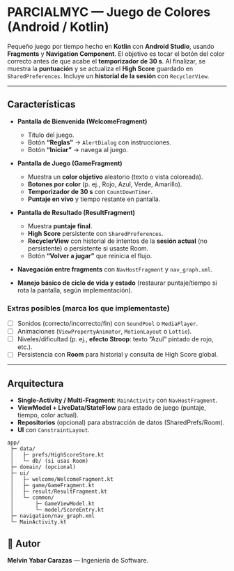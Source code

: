 # PARCIALMYC — Juego de Colores (Android / Kotlin)

Pequeño juego por tiempo hecho en **Kotlin** con **Android Studio**, usando **Fragments** y **Navigation Component**. El objetivo es tocar el botón del color correcto antes de que acabe el **temporizador de 30 s**. Al finalizar, se muestra la **puntuación** y se actualiza el **High Score** guardado en `SharedPreferences`. Incluye un **historial de la sesión** con `RecyclerView`.


---

## Características

* **Pantalla de Bienvenida (WelcomeFragment)**

  * Título del juego.
  * Botón **“Reglas”** → `AlertDialog` con instrucciones.
  * Botón **“Iniciar”** → navega al juego.
* **Pantalla de Juego (GameFragment)**

  * Muestra un **color objetivo** aleatorio (texto o vista coloreada).
  * **Botones por color** (p. ej., Rojo, Azul, Verde, Amarillo).
  * **Temporizador de 30 s** con `CountDownTimer`.
  * **Puntaje en vivo** y tiempo restante en pantalla.
* **Pantalla de Resultado (ResultFragment)**

  * Muestra **puntaje final**.
  * **High Score** persistente con `SharedPreferences`.
  * **RecyclerView** con historial de intentos de la **sesión actual** (no persistente) o persistente si usaste Room.
  * Botón **“Volver a jugar”** que reinicia el flujo.
* **Navegación entre fragments** con `NavHostFragment` y `nav_graph.xml`.
* **Manejo básico de ciclo de vida y estado** (restaurar puntaje/tiempo si rota la pantalla, según implementación).

### Extras posibles (marca los que implementaste)

* [ ] Sonidos (correcto/incorrecto/fin) con `SoundPool` o `MediaPlayer`.
* [ ] Animaciones (`ViewPropertyAnimator`, `MotionLayout` o `Lottie`).
* [ ] Niveles/dificultad (p. ej., **efecto Stroop**: texto “Azul” pintado de rojo, etc.).
* [ ] Persistencia con **Room** para historial y consulta de High Score global.

---

## Arquitectura

* **Single-Activity / Multi-Fragment**: `MainActivity` con `NavHostFragment`.
* **ViewModel + LiveData/StateFlow** para estado de juego (puntaje, tiempo, color actual).
* **Repositorios** (opcional) para abstracción de datos (SharedPrefs/Room).
* **UI** con `ConstraintLayout`.

```
app/
 ├─ data/
 │   ├─ prefs/HighScoreStore.kt
 │   └─ db/ (si usas Room)
 ├─ domain/ (opcional)
 ├─ ui/
 │   ├─ welcome/WelcomeFragment.kt
 │   ├─ game/GameFragment.kt
 │   ├─ result/ResultFragment.kt
 │   └─ common/
 │       ├─ GameViewModel.kt
 │       └─ model/ScoreEntry.kt
 ├─ navigation/nav_graph.xml
 └─ MainActivity.kt
```


## 👤 Autor

**Melvin Yabar Carazas** — Ingeniería de Software.

